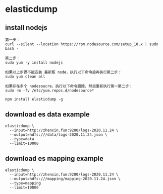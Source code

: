# elasticdump

## install nodejs
```
第一步：
curl --silent --location https://rpm.nodesource.com/setup_10.x | sudo bash -

第二步：
sudo yum -y install nodejs

如果以上步骤不能安装 最新版 node，执行以下命令后再执行第二步：
sudo yum clean all

如果存在多个 nodesoucre，执行以下命令删除，然后重新执行第一第二步：
sudo rm -fv /etc/yum.repos.d/nodesource*

npm install elasticdump -g
```

## download es data example
```
elasticdump \
  --input=http://zhenxin.fun:9200/logs-2020.11.24 \
  --output=hdfs:///data/logs-2020.11.24.json \
  --type=data
  --limit=10000
```

## download es mapping example
```
elasticdump \
  --input=http://zhenxin.fun:9200/logs-2020.11.24 \
  --output=hdfs:///mapping/mapping-2020.11.24.json \
  --type=mapping
  --limit=10000
```
